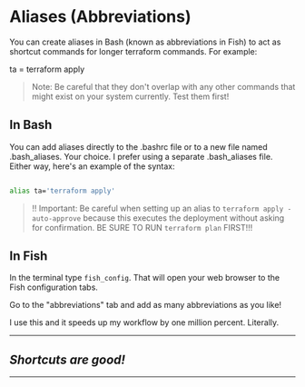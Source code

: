 # Aliases (Abbreviations)
You can create aliases in Bash (known as abbreviations in Fish) to act as shortcut commands for longer terraform commands. For example:

ta = terraform apply

> Note: Be careful that they don't overlap with any other commands that might exist on your system currently. Test them first!

## In Bash
You can add aliases directly to the .bashrc file or to a new file named 
.bash_aliases. Your choice. I prefer using a separate .bash_aliases file. Either way, here's an example of the syntax:

```bash

alias ta='terraform apply'

```

> !! Important: Be careful when setting up an alias to `terraform apply -auto-approve` because this executes the deployment without asking for confirmation. BE SURE TO RUN `terraform plan` FIRST!!!

## In Fish
In the terminal type `fish_config`. That will open your web browser to the Fish configuration tabs. 

Go to the "abbreviations" tab and add as many abbreviations as you like!

I use this and it speeds up my workflow by one million percent. Literally.

---
## *Shortcuts are good!*
---

